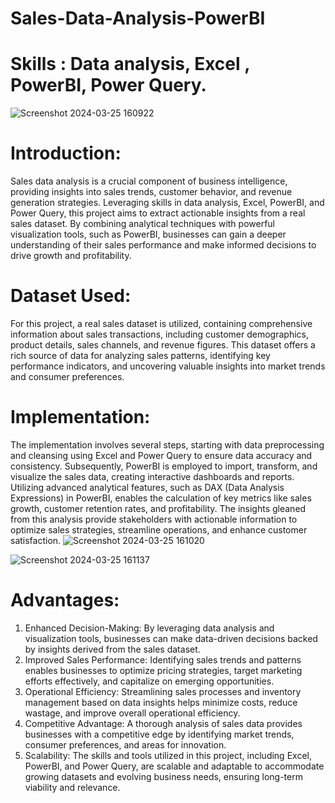 # Sales-Data-Analysis-PowerBI

# Skills : Data analysis, Excel , PowerBI, Power Query.

![Screenshot 2024-03-25 160922](https://github.com/SuprasannaVG/Sales-Data-Analysis-PowerBI/assets/125822020/7db6d632-447a-4280-8530-4e0c31dd49e0)

# Introduction:
Sales data analysis is a crucial component of business intelligence, providing insights into sales trends, customer behavior, and revenue generation strategies. Leveraging skills in data analysis, Excel, PowerBI, and Power Query, this project aims to extract actionable insights from a real sales dataset. By combining analytical techniques with powerful visualization tools, such as PowerBI, businesses can gain a deeper understanding of their sales performance and make informed decisions to drive growth and profitability.

# Dataset Used:
For this project, a real sales dataset is utilized, containing comprehensive information about sales transactions, including customer demographics, product details, sales channels, and revenue figures. This dataset offers a rich source of data for analyzing sales patterns, identifying key performance indicators, and uncovering valuable insights into market trends and consumer preferences.

# Implementation:
The implementation involves several steps, starting with data preprocessing and cleansing using Excel and Power Query to ensure data accuracy and consistency. Subsequently, PowerBI is employed to import, transform, and visualize the sales data, creating interactive dashboards and reports. Utilizing advanced analytical features, such as DAX (Data Analysis Expressions) in PowerBI, enables the calculation of key metrics like sales growth, customer retention rates, and profitability. The insights gleaned from this analysis provide stakeholders with actionable information to optimize sales strategies, streamline operations, and enhance customer satisfaction.
![Screenshot 2024-03-25 161020](https://github.com/SuprasannaVG/Sales-Data-Analysis-PowerBI/assets/125822020/250a01da-1ca1-4b71-a6b9-2c75d16e7ada)

![Screenshot 2024-03-25 161137](https://github.com/SuprasannaVG/Sales-Data-Analysis-PowerBI/assets/125822020/ffbc9f9c-bd2b-42ec-a9ac-502055a34528)

# Advantages:
1. Enhanced Decision-Making: By leveraging data analysis and visualization tools, businesses can make data-driven decisions backed by insights derived from the sales dataset.
2. Improved Sales Performance: Identifying sales trends and patterns enables businesses to optimize pricing strategies, target marketing efforts effectively, and capitalize on emerging opportunities.
3. Operational Efficiency: Streamlining sales processes and inventory management based on data insights helps minimize costs, reduce wastage, and improve overall operational efficiency.
4. Competitive Advantage: A thorough analysis of sales data provides businesses with a competitive edge by identifying market trends, consumer preferences, and areas for innovation.
5. Scalability: The skills and tools utilized in this project, including Excel, PowerBI, and Power Query, are scalable and adaptable to accommodate growing datasets and evolving business needs, ensuring long-term viability and relevance.
